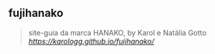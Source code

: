 ## fujihanako
> site-guia da marca HANAKO, by Karol e Natália Gotto  
_https://karologg.github.io/fujihanako/_
